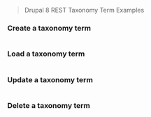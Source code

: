 > Drupal 8 REST Taxonomy Term Examples
### Create a taxonomy term
```
```
### Load a taxonomy term
```
```
### Update a taxonomy term
```
```
### Delete a taxonomy term
```
```